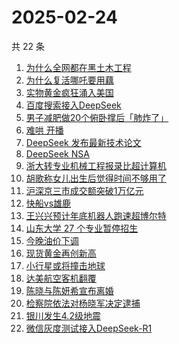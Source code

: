 # 2025-02-24

共 22 条

<!-- BEGIN -->
<!-- 最后更新时间 Mon Feb 24 2025 18:16:23 GMT+0800 (China Standard Time) -->

1. [为什么全网都在黑土木工程](https://www.zhihu.com/search?q=%E4%B8%BA%E4%BB%80%E4%B9%88%E5%85%A8%E7%BD%91%E9%83%BD%E5%9C%A8%E9%BB%91%E5%9C%9F%E6%9C%A8%E5%B7%A5%E7%A8%8B)
1. [为什么复活哪吒要用藕](https://www.zhihu.com/search?q=%E4%B8%BA%E4%BB%80%E4%B9%88%E5%A4%8D%E6%B4%BB%E5%93%AA%E5%90%92%E8%A6%81%E7%94%A8%E8%97%95)
1. [实物黄金疯狂涌入美国](https://www.zhihu.com/search?q=%E5%AE%9E%E7%89%A9%E9%BB%84%E9%87%91%E7%96%AF%E7%8B%82%E6%B6%8C%E5%85%A5%E7%BE%8E%E5%9B%BD)
1. [百度搜索接入DeepSeek](https://www.zhihu.com/search?q=%E7%99%BE%E5%BA%A6%E6%90%9C%E7%B4%A2%E6%8E%A5%E5%85%A5DeepSeek)
1. [男子减肥做20个俯卧撑后「肺炸了」](https://www.zhihu.com/search?q=%E7%94%B7%E5%AD%90%E5%87%8F%E8%82%A5%E5%81%9A20%E4%B8%AA%E4%BF%AF%E5%8D%A7%E6%92%91%E5%90%8E%E3%80%8C%E8%82%BA%E7%82%B8%E4%BA%86%E3%80%8D)
1. [难哄 开播](https://www.zhihu.com/search?q=%E9%9A%BE%E5%93%84%20%E5%BC%80%E6%92%AD)
1. [DeepSeek 发布最新技术论文](https://www.zhihu.com/search?q=DeepSeek%20%E5%8F%91%E5%B8%83%E6%9C%80%E6%96%B0%E6%8A%80%E6%9C%AF%E8%AE%BA%E6%96%87)
1. [DeepSeek NSA](https://www.zhihu.com/search?q=DeepSeek%20NSA)
1. [浙大转专业机械工程报录比超计算机](https://www.zhihu.com/search?q=%E6%B5%99%E5%A4%A7%E8%BD%AC%E4%B8%93%E4%B8%9A%E6%9C%BA%E6%A2%B0%E5%B7%A5%E7%A8%8B%E6%8A%A5%E5%BD%95%E6%AF%94%E8%B6%85%E8%AE%A1%E7%AE%97%E6%9C%BA)
1. [胡歌称女儿出生后觉得时间不够用了](https://www.zhihu.com/search?q=%E8%83%A1%E6%AD%8C%E7%A7%B0%E5%A5%B3%E5%84%BF%E5%87%BA%E7%94%9F%E5%90%8E%E8%A7%89%E5%BE%97%E6%97%B6%E9%97%B4%E4%B8%8D%E5%A4%9F%E7%94%A8%E4%BA%86)
1. [沪深京三市成交额突破1万亿元](https://www.zhihu.com/search?q=%E6%B2%AA%E6%B7%B1%E4%BA%AC%E4%B8%89%E5%B8%82%E6%88%90%E4%BA%A4%E9%A2%9D%E7%AA%81%E7%A0%B41%E4%B8%87%E4%BA%BF%E5%85%83)
1. [快船vs雄鹿](https://www.zhihu.com/search?q=%E5%BF%AB%E8%88%B9vs%E9%9B%84%E9%B9%BF)
1. [王兴兴预计年底机器人跑速超博尔特](https://www.zhihu.com/search?q=%E7%8E%8B%E5%85%B4%E5%85%B4%E9%A2%84%E8%AE%A1%E5%B9%B4%E5%BA%95%E6%9C%BA%E5%99%A8%E4%BA%BA%E8%B7%91%E9%80%9F%E8%B6%85%E5%8D%9A%E5%B0%94%E7%89%B9)
1. [山东大学 27 个专业暂停招生](https://www.zhihu.com/search?q=%E5%B1%B1%E4%B8%9C%E5%A4%A7%E5%AD%A6%2027%20%E4%B8%AA%E4%B8%93%E4%B8%9A%E6%9A%82%E5%81%9C%E6%8B%9B%E7%94%9F)
1. [今晚油价下调](https://www.zhihu.com/search?q=%E4%BB%8A%E6%99%9A%E6%B2%B9%E4%BB%B7%E4%B8%8B%E8%B0%83)
1. [现货黄金再创新高](https://www.zhihu.com/search?q=%E7%8E%B0%E8%B4%A7%E9%BB%84%E9%87%91%E5%86%8D%E5%88%9B%E6%96%B0%E9%AB%98)
1. [小行星或将撞击地球](https://www.zhihu.com/search?q=%E5%B0%8F%E8%A1%8C%E6%98%9F%E6%88%96%E5%B0%86%E6%92%9E%E5%87%BB%E5%9C%B0%E7%90%83)
1. [达美航空客机翻覆](https://www.zhihu.com/search?q=%E8%BE%BE%E7%BE%8E%E8%88%AA%E7%A9%BA%E5%AE%A2%E6%9C%BA%E7%BF%BB%E8%A6%86)
1. [陈晓与陈妍希宣布离婚](https://www.zhihu.com/search?q=%E9%99%88%E6%99%93%E4%B8%8E%E9%99%88%E5%A6%8D%E5%B8%8C%E5%AE%A3%E5%B8%83%E7%A6%BB%E5%A9%9A)
1. [检察院依法对杨晓军决定逮捕](https://www.zhihu.com/search?q=%E6%A3%80%E5%AF%9F%E9%99%A2%E4%BE%9D%E6%B3%95%E5%AF%B9%E6%9D%A8%E6%99%93%E5%86%9B%E5%86%B3%E5%AE%9A%E9%80%AE%E6%8D%95)
1. [银川发生4.2级地震](https://www.zhihu.com/search?q=%E9%93%B6%E5%B7%9D%E5%8F%91%E7%94%9F4.2%E7%BA%A7%E5%9C%B0%E9%9C%87)
1. [微信灰度测试接入DeepSeek-R1](https://www.zhihu.com/search?q=%E5%BE%AE%E4%BF%A1%E7%81%B0%E5%BA%A6%E6%B5%8B%E8%AF%95%E6%8E%A5%E5%85%A5DeepSeek-R1)

<!-- END -->
